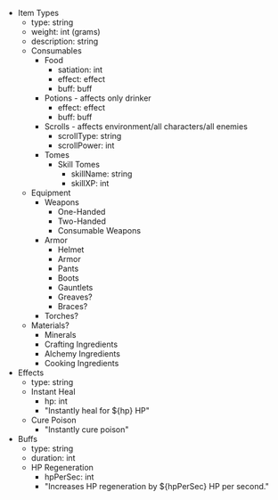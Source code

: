 * Item Types
  * type: string
  * weight: int (grams)
  * description: string
  * Consumables
    * Food
      * satiation: int
      * effect: effect
      * buff: buff
    * Potions - affects only drinker
      * effect: effect
      * buff: buff
    * Scrolls - affects environment/all characters/all enemies
      * scrollType: string
      * scrollPower: int
    * Tomes
      * Skill Tomes
        * skillName: string
        * skillXP: int
  * Equipment
    * Weapons
      * One-Handed
      * Two-Handed
      * Consumable Weapons
    * Armor
      * Helmet
      * Armor
      * Pants
      * Boots
      * Gauntlets
      * Greaves?
      * Braces?
    * Torches?
  * Materials?
    * Minerals
    * Crafting Ingredients
    * Alchemy Ingredients
    * Cooking Ingredients
* Effects
  * type: string
  * Instant Heal
    * hp: int
    * "Instantly heal for ${hp} HP"
  * Cure Poison
    * "Instantly cure poison"
* Buffs
  * type: string
  * duration: int
  * HP Regeneration
    * hpPerSec: int
    * "Increases HP regeneration by ${hpPerSec} HP per second."
